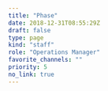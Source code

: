 ```yaml
---
title: "Phase"
date: 2018-12-31T08:55:29Z
draft: false
type: page
kind: "staff"
role: "Operations Manager"
favorite_channels: ""
priority: 5
no_link: true
---
```

